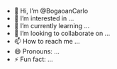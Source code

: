 - 👋 Hi, I’m @BogaoanCarlo
- 👀 I’m interested in ...
- 🌱 I’m currently learning ...
- 💞️ I’m looking to collaborate on ...
- 📫 How to reach me ...
- 😄 Pronouns: ...
- ⚡ Fun fact: ...

<!---
BogaoanCarlo/BogaoanCarlo is a ✨ special ✨ repository because its `README.md` (this file) appears on your GitHub profile.
You can click the Preview link to take a look at your changes.
--->
